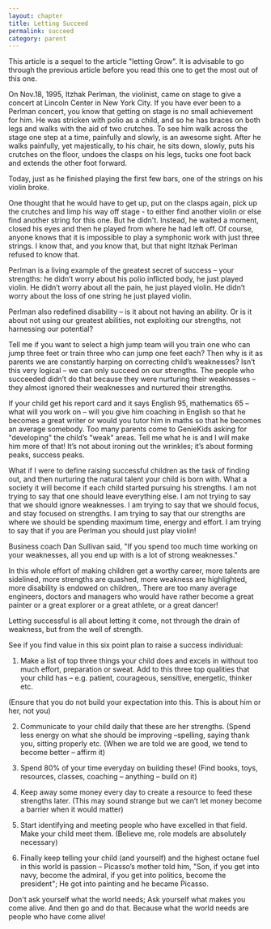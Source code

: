 ```yaml
---
layout: chapter
title: Letting Succeed
permalink: succeed
category: parent
---
```


This article is a sequel to the article "letting Grow". It is advisable to go through the previous article before you read this one to get the most out of this one.

On Nov.18, 1995, Itzhak Perlman, the violinist, came on stage to give a concert at Lincoln Center in New York City. If you have ever been to a Perlman concert, you know that getting on stage is no small achievement for him. He was stricken with polio as a child, and so he has braces on both legs and walks with the aid of two crutches. To see him walk across the stage one step at a time, painfully and slowly, is an awesome sight. After he walks painfully, yet majestically, to his chair, he sits down, slowly, puts his crutches on the floor, undoes the clasps on his legs, tucks one foot back and extends the other foot forward.

Today, just as he finished playing the first few bars, one of the strings on his violin broke.

One thought that he would have to get up, put on the clasps again, pick up the crutches and limp his way off stage - to either find another violin or else find another string for this one. But he didn't. Instead, he waited a moment, closed his eyes and then he played from where he had left off. Of course, anyone knows that it is impossible to play a symphonic work with just three strings. I know that, and you know that, but that night Itzhak Perlman refused to know that.

Perlman is a living example of the greatest secret of success – your strengths: he didn’t worry about his polio inflicted body, he just played violin. He didn’t worry about all the pain, he just played violin. He didn’t worry about the loss of one string he just played violin.

Perlman also redefined disability – is it about not having an ability. Or is it about not using our greatest abilities, not exploiting our strengths, not harnessing our potential?

Tell me if you want to select a high jump team will you train one who can jump three feet or train three who can jump one feet each? Then why is it as parents we are constantly harping on correcting child’s weaknesses? Isn’t this very logical – we can only succeed on our strengths. The people who succeeded didn’t do that because they were nurturing their weaknesses – they almost ignored their weaknesses and nurtured their strengths.

If your child get his report card and it says English 95, mathematics 65 – what will you work on – will you give him coaching in English so that he becomes a great writer or would you tutor him in maths so that he becomes an average somebody. Too many parents come to GenieKids asking for "developing" the child’s "weak" areas. Tell me what he is and I will make him more of that! It’s not about ironing out the wrinkles; it’s about forming peaks, success peaks.

What if I were to define raising successful children as the task of finding out, and then nurturing the natural talent your child is born with. What a society it will become if each child started pursuing his strengths. I am not trying to say that one should leave everything else. I am not trying to say that we should ignore weaknesses. I am trying to say that we should focus, and stay focused on strengths. I am trying to say that our strengths are where we should be spending maximum time, energy and effort. I am trying to say that if you are Perlman you should just play violin!

Business coach Dan Sullivan said, "If you spend too much time working on your weaknesses, all you end up with is a lot of strong weaknesses."

In this whole effort of making children get a worthy career, more talents are sidelined, more strengths are quashed, more weakness are highlighted, more disability is endowed on children,. There are too many average engineers, doctors and managers who would have rather become a great painter or a great explorer or a great athlete, or a great dancer!

Letting successful is all about letting it come, not through the drain of weakness, but from the well of strength.

See if you find value in this six point plan to raise a success individual:

1. Make a list of top three things your child does and excels in without too much effort, preparation or sweat. Add to this three top qualities that your child has – e.g. patient, courageous, sensitive, energetic, thinker etc.

(Ensure that you do not build your expectation into this. This is about him or her, not you)

2. Communicate to your child daily that these are her strengths. (Spend less energy on what she should be improving –spelling, saying thank you, sitting properly etc. (When we are told we are good, we tend to become better – affirm it)

3. Spend 80% of your time everyday on building these! (Find books, toys, resources, classes, coaching – anything – build on it)

4. Keep away some money every day to create a resource to feed these strengths later. (This may sound strange but we can’t let money become a barrier when it would matter)

5. Start identifying and meeting people who have excelled in that field. Make your child meet them.
(Believe me, role models are absolutely necessary)

6. Finally keep telling your child (and yourself) and the highest octane fuel in this world is passion – Picasso’s mother told him, "Son, if you get into navy, become the admiral, if you get into politics, become the president"; He got into painting and he became Picasso.

Don't ask yourself what the world needs; 
Ask yourself what makes you come alive. 
And then go and do that. 
Because what the world needs are people who have come alive!